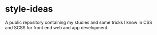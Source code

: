 # style-ideas
A public repository containing my studies and some tricks I know in CSS and SCSS for front end web and app development.
